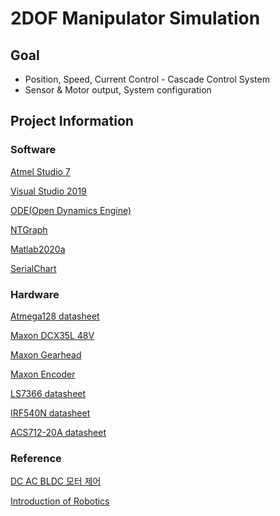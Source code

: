 # 2DOF Manipulator Simulation

## Goal

* Position, Speed, Current Control - Cascade Control System
* Sensor & Motor output, System configuration

## Project Information

### Software

[Atmel Studio 7](http://studio.download.atmel.com/7.0.2389/as-installer-7.0.2389-full.exe "Atmel Studio 7")

[Visual Studio 2019](https://visualstudio.microsoft.com/ko/thank-you-downloading-visual-studio/?sku=Community&rel=16# "Visual Studio 2019")

[ODE(Open Dynamics Engine)](https://sourceforge.net/projects/opende/ "ODE")

[NTGraph](https://www.codeproject.com/Articles/3214/2D-Graph-ActiveX-Control "NTGraph")

[Matlab2020a](https://www.mathworks.com "Matlab")

[SerialChart](http://starlino.com/data/serialchart/SerialChart_v034.zip "SerialChart")

### Hardware

[Atmega128 datasheet](http://ww1.microchip.com/downloads/en/devicedoc/doc2467.pdf "Atmega128 datasheet")

[Maxon DCX35L 48V](https://www.servo.com.sg/sites/default/files/2018-03/DCX_Program_2017-18_1.pdf "Maxon DCX35L 48V 23p")

[Maxon Gearhead](https://www.maxongroup.com/medias/sys_master/root/8841188868126/EN-353.pdf "Maxon Planetary gearhead GPX 42 Ø42 mm, 3-stage, 81:1, 15Nm")

[Maxon Encoder](https://www.maxongroup.com/medias/sys_master/root/8841529491486/EN-436.pdf "Encoder ENX 16 EASY, 1 - 1024 CPT")

[LS7366 datasheet](http://www.mdv.sk/beta/wp-content/uploads/2013/03/incremental_LS7366.pdf "LS7366 datasheet")

[IRF540N datasheet](https://media.digikey.com/pdf/Data%20Sheets/Fairchild%20PDFs/IRF540N.pdf "Gate H-bridge datasheet")

[ACS712-20A datasheet](https://www.sparkfun.com/datasheets/BreakoutBoards/0712.pdf "ACS712-20A datasheet")

### Reference

[DC AC BLDC 모터 제어](http://www.bogdoo.com/b/shop/item.php?it_id=1503033887 "DC AC BLDC 모터 제어")

[Introduction of Robotics](https://www.pearson.com/us/higher-education/program/Craig-Introduction-to-Robotics-Mechanics-and-Control-4th-Edition/PGM91709.html "Introduction of Robotics" )
